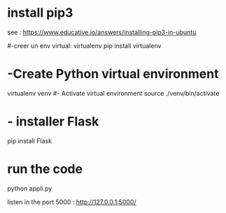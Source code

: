 


# install pip3
see : https://www.educative.io/answers/installing-pip3-in-ubuntu 

#-creer un env virtual: virtualenv 
pip install virtualenv
# -Create Python virtual environment
virtualenv venv
#- Activate virtual environment
source ./venv/bin/activate
# - installer Flask 
pip install Flask


# run the code
python appli.py


listen in the port 5000 :
http://127.0.0.1:5000/
